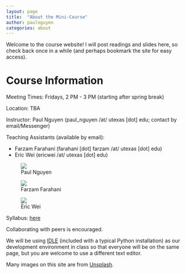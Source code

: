 ```yaml
---
layout: page
title:  "About the Mini-Course"
author: paulnguyen
categories: about
---
```


Welcome to the course website! I will post readings and slides here, so check back once in a while (and perhaps bookmark the site for easy access).

# Course Information
Meeting Times: Fridays, 2 PM - 3 PM (starting after spring break)

Location: TBA

Instructor: Paul Nguyen (paul_nguyen /at/ utexas [dot] edu; contact by email/Messenger)

Teaching Assistants (available by email):

- Farzam Farahani (farahani [dot] farzam /at/ utexas [dot] edu)
- Eric Wei (ericwei /at/ utexas [dot] edu)

<div class="flex-gallery">
<div class="flex-gallery-item"><figure><img src="/Spring2016/images/paul.jpg"><figcaption><span class="figure-name">Paul Nguyen</span></figcaption></figure></div>
<div class="flex-gallery-item"><figure><img src="/Spring2016/images/farzam.jpg"><figcaption><span class="figure-name">Farzam Farahani</span></figcaption></figure></div>
<div class="flex-gallery-item"><figure><img src="/Spring2016/images/eric.jpg"><figcaption><span class="figure-name">Eric Wei</span></figcaption></figure></div>
</div>

Syllabus: [here][syllabus]

Collaborating with peers is encouraged.

We will be using [IDLE][idle] (included with a typical Python installation) as our development environment in class so that everyone will be on the same page, but you are welcome to use a different text editor.

Many images on this site are from [Unsplash][unsplash].

[syllabus]: /Spring2016/files/syllabus.pdf
[idle]: https://en.wikipedia.org/wiki/IDLE_(Python)/
[unsplash]: https://unsplash.com/